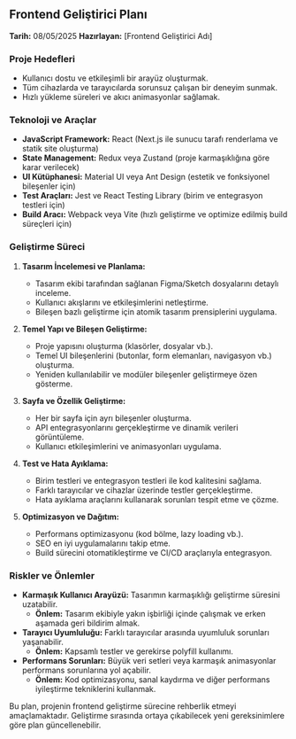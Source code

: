 ## Frontend Geliştirici Planı

**Tarih:** 08/05/2025
**Hazırlayan:** [Frontend Geliştirici Adı]

### Proje Hedefleri

- Kullanıcı dostu ve etkileşimli bir arayüz oluşturmak.
- Tüm cihazlarda ve tarayıcılarda sorunsuz çalışan bir deneyim sunmak.
- Hızlı yükleme süreleri ve akıcı animasyonlar sağlamak.

### Teknoloji ve Araçlar

- **JavaScript Framework:** React (Next.js ile sunucu tarafı renderlama ve statik site oluşturma)
- **State Management:** Redux veya Zustand (proje karmaşıklığına göre karar verilecek)
- **UI Kütüphanesi:** Material UI veya Ant Design (estetik ve fonksiyonel bileşenler için)
- **Test Araçları:** Jest ve React Testing Library (birim ve entegrasyon testleri için)
- **Build Aracı:** Webpack veya Vite (hızlı geliştirme ve optimize edilmiş build süreçleri için)

### Geliştirme Süreci

1.  **Tasarım İncelemesi ve Planlama:**
    *   Tasarım ekibi tarafından sağlanan Figma/Sketch dosyalarını detaylı inceleme.
    *   Kullanıcı akışlarını ve etkileşimlerini netleştirme.
    *   Bileşen bazlı geliştirme için atomik tasarım prensiplerini uygulama.

2.  **Temel Yapı ve Bileşen Geliştirme:**
    *   Proje yapısını oluşturma (klasörler, dosyalar vb.).
    *   Temel UI bileşenlerini (butonlar, form elemanları, navigasyon vb.) oluşturma.
    *   Yeniden kullanılabilir ve modüler bileşenler geliştirmeye özen gösterme.

3.  **Sayfa ve Özellik Geliştirme:**
    *   Her bir sayfa için ayrı bileşenler oluşturma.
    *   API entegrasyonlarını gerçekleştirme ve dinamik verileri görüntüleme.
    *   Kullanıcı etkileşimlerini ve animasyonları uygulama.

4.  **Test ve Hata Ayıklama:**
    *   Birim testleri ve entegrasyon testleri ile kod kalitesini sağlama.
    *   Farklı tarayıcılar ve cihazlar üzerinde testler gerçekleştirme.
    *   Hata ayıklama araçlarını kullanarak sorunları tespit etme ve çözme.

5.  **Optimizasyon ve Dağıtım:**
    *   Performans optimizasyonu (kod bölme, lazy loading vb.).
    *   SEO en iyi uygulamalarını takip etme.
    *   Build sürecini otomatikleştirme ve CI/CD araçlarıyla entegrasyon.

### Riskler ve Önlemler

*   **Karmaşık Kullanıcı Arayüzü:** Tasarımın karmaşıklığı geliştirme süresini uzatabilir.
    *   **Önlem:** Tasarım ekibiyle yakın işbirliği içinde çalışmak ve erken aşamada geri bildirim almak.
*   **Tarayıcı Uyumluluğu:** Farklı tarayıcılar arasında uyumluluk sorunları yaşanabilir.
    *   **Önlem:** Kapsamlı testler ve gerekirse polyfill kullanımı.
*   **Performans Sorunları:** Büyük veri setleri veya karmaşık animasyonlar performans sorunlarına yol açabilir.
    *   **Önlem:** Kod optimizasyonu, sanal kaydırma ve diğer performans iyileştirme tekniklerini kullanmak.

Bu plan, projenin frontend geliştirme sürecine rehberlik etmeyi amaçlamaktadır. Geliştirme sırasında ortaya çıkabilecek yeni gereksinimlere göre plan güncellenebilir.
